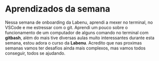 # Aprendizados da semana

Nessa semana de onboarding da Labenu, aprendi a mexer no terminal, 
no VSCode e me estressar com o git.
Aprendi um pouco sobre o funcionamento de um computador de alguns comando no terminal com **gitbash**,
além do mais tive diversas aulas muito interessantes durante esta semana, estou adora  o curso da **Labenu**.
Acredito que nas proximas semanas vamos ter desafios ainda mais complexos, mas vamos todos conseguir, todos se ajudando.
